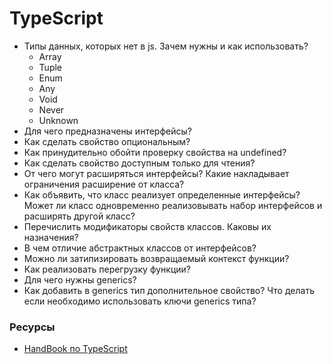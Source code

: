 # TypeScript

* Типы данных, которых нет в js. Зачем нужны и как использовать?
  * Array
  * Tuple
  * Enum
  * Any
  * Void
  * Never
  * Unknown
* Для чего предназначены интерфейсы? 
* Как сделать свойство опциональным?
* Как принудительно обойти проверку свойства на undefined?
* Как сделать свойство доступным только для чтения? 
* От чего могут расширяться интерфейсы? Какие накладывает ограничения расширение от класса? 
* Как объявить, что класс реализует определенные интерфейсы? Может ли класс одновременно реализовывать набор интерфейсов и расширять другой класс? 
* Перечислить модификаторы свойств классов. Каковы их назначения?
* В чем отличие абстрактных классов от интерфейсов?
* Можно ли затипизировать возвращаемый контекст функции?
* Как реализовать перегрузку функции?
* Для чего нужны generics?
* Как добавить в generics тип дополнительное свойство? Что делать если необходимо использовать ключи generics типа? 

### Ресурсы
* [HandBook по TypeScript](https://www.typescriptlang.org/docs/handbook/basic-types.html)
